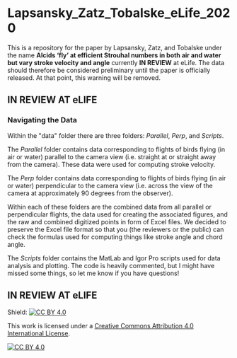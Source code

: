 # Lapsansky_Zatz_Tobalske_eLife_2020

This is a repository for the paper by Lapsansky, Zatz, and Tobalske under the name **Alcids ‘fly’ at efficient Strouhal numbers in both air and water but vary stroke velocity and angle** currently **IN REVIEW** at eLife. The data should therefore be considered preliminary until the paper is officially released. At that point, this warning will be removed.

## IN REVIEW AT  eLIFE

### Navigating the Data

Within the "data" folder there are three folders: *Parallel*, *Perp*, and *Scripts*. 

The *Parallel* folder contains data corresponding to flights of birds flying (in air or water) parallel to the camera view (i.e. straight at or straight away from the camera). These data were used for computing stroke velocity.

The *Perp* folder contains data corresponding to flights of birds flying (in air or water) perpendicular to the camera view (i.e. across the view of the camera at approximately 90 degrees from the observer).  

Within each of these folders are the combined data from all parallel or perpendicular flights, the data used for creating the associated figures, and the raw and combined digitized points in form of Excel files. We decided to preserve the Excel file format so that you (the reviewers or the public) can check the formulas used for computing things like stroke angle and chord angle. 

The *Scripts* folder contains the MatLab and Igor Pro scripts used for data analysis and plotting. The code is heavily commented, but I might have missed some things, so let me know if you have questions!

## IN REVIEW AT  eLIFE

Shield: [![CC BY 4.0][cc-by-shield]][cc-by]

This work is licensed under a [Creative Commons Attribution 4.0 International
License][cc-by].

[![CC BY 4.0][cc-by-image]][cc-by]

[cc-by]: http://creativecommons.org/licenses/by/4.0/
[cc-by-image]: https://i.creativecommons.org/l/by/4.0/88x31.png
[cc-by-shield]: https://img.shields.io/badge/License-CC%20BY%204.0-lightgrey.svg
